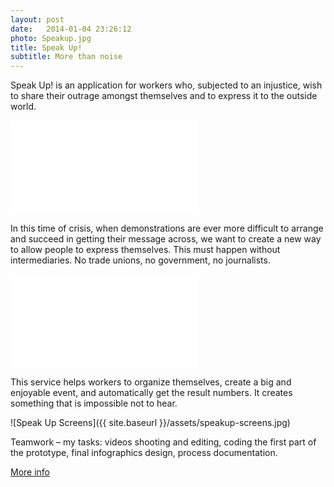 ```yaml
---
layout: post
date:   2014-01-04 23:26:12
photo: Speakup.jpg
title: Speak Up!
subtitle: More than noise
---
```


Speak Up! is an application for workers who, subjected to an injustice, wish to share their outrage amongst themselves and to express it to the outside world.

<div class="video-wrapper"><iframe src="//player.vimeo.com/video/33103188?title=0&amp;byline=0&amp;portrait=0"  frameborder="0" allowfullscreen="allowfullscreen"></iframe></div> 

In this time of crisis, when demonstrations are ever more difficult to arrange and succeed in getting their message across, we want to create a new way to allow people to express themselves.
This must happen without intermediaries. No trade unions, no government, no journalists.

<div class="video-wrapper"><iframe src="//player.vimeo.com/video/33711018?title=0&amp;byline=0&amp;portrait=0"  frameborder="0" allowfullscreen="allowfullscreen"></iframe></div>

This service helps workers to organize themselves, create a big and enjoyable event, and automatically get the result numbers.
It creates something that is impossible not to hear.

![Speak Up Screens]({{ site.baseurl }}/assets/speakup-screens.jpg)
 
Teamwork – my tasks: videos shooting and editing, coding the first part of the prototype, final infographics design, process documentation.

[More info](http://www.interaction-venice.net/iuav11-12lab1/projects/speak-up/)